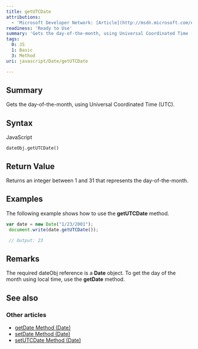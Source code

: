 ```yaml
---
title: getUTCDate
attributions:
  - 'Microsoft Developer Network: [Article](http://msdn.microsoft.com/en-us/library/ie/z8d0k600(v=vs.94).aspx)'
readiness: 'Ready to Use'
summary: 'Gets the day-of-the-month, using Universal Coordinated Time (UTC).'
tags:
  0: JS
  1: Basic
  3: Method
uri: javascript/Date/getUTCDate

---
```

## <span>Summary</span>

Gets the day-of-the-month, using Universal Coordinated Time (UTC).

## <span>Syntax</span>

<span class="language">JavaScript</span>

    dateObj.getUTCDate()

## <span>Return Value</span>

Returns an integer between 1 and 31 that represents the day-of-the-month.

## <span>Examples</span>

The following example shows how to use the **getUTCDate** method.

``` js
var date = new Date("1/23/2001");
 document.write(date.getUTCDate());

 // Output: 23
```

## <span>Remarks</span>

The required dateObj reference is a **Date** object. To get the day of the month using local time, use the **getDate** method.

## <span>See also</span>

### <span>Other articles</span>

-   [getDate Method (Date)](/javascript/Date/getDate)
-   [setDate Method (Date)](/javascript/Date/setDate)
-   [setUTCDate Method (Date)](/javascript/Date/setUTCDate)

